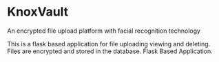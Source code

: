 # KnoxVault
An encrypted file upload platform with facial recognition technology

This is a flask based application for file uploading viewing and deleting.
Files are encrypted and stored in the database.
Flask Based Application. 

